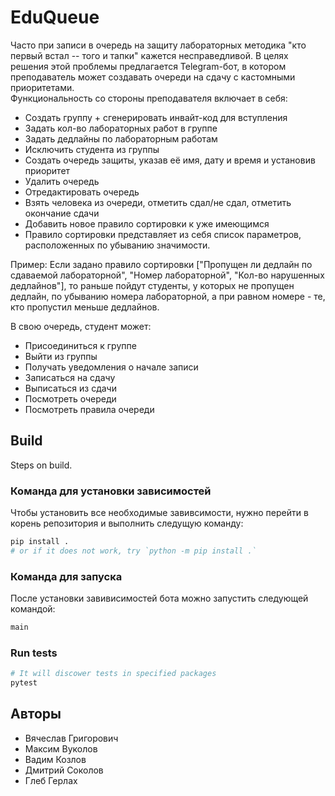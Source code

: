 # EduQueue

Часто при записи в очередь на защиту лабораторных методика "кто первый встал -- того и тапки" кажется несправедливой. В целях решения этой проблемы предлагается Telegram-бот, в котором преподаватель может создавать очереди на сдачу с кастомными приоритетами.  
Функциональность со стороны преподавателя включает в себя:
* Создать группу + сгенерировать инвайт-код для вступления
* Задать кол-во лабораторных работ в группе
* Задать дедлайны по лабораторным работам
* Исключить студента из группы
* Создать очередь защиты, указав её имя, дату и время и установив приоритет
* Удалить очередь
* Отредактировать очередь
* Взять человека из очереди, отметить сдал/не сдал, отметить окончание сдачи
* Добавить новое правило сортировки к уже имеющимся
* Правило сортировки представляет из себя список параметров, расположенных по убыванию значимости.

Пример: Если задано правило сортировки ["Пропущен ли дедлайн по сдаваемой лабораторной", "Номер лабораторной", "Кол-во нарушенных дедлайнов"], то раньше пойдут студенты, у которых не пропущен дедлайн, по убыванию номера лабораторной, а при равном номере - те, кто пропустил меньше дедлайнов.  
  
В свою очередь, студент может:
* Присоединиться к группе
* Выйти из группы
* Получать уведомления о начале записи
* Записаться на сдачу
* Выписаться из сдачи
* Посмотреть очереди
* Посмотреть правила очереди

## Build

Steps on build.

### Команда для установки зависимостей

Чтобы установить все необходимые завивсимости, нужно перейти в корень репозитория и выполнить следущую команду:
```sh
pip install .
# or if it does not work, try `python -m pip install .`
```

### Команда для запуска

После установки завивисимостей бота можно запустить следующей командой:
```sh
main
```

### Run tests

```sh
# It will discower tests in specified packages
pytest
```

## Авторы

- Вячеслав Григорович
- Максим Вуколов
- Вадим Козлов
- Дмитрий Соколов
- Глеб Герлах
